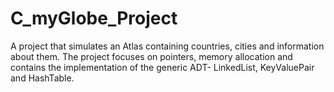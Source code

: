 # C_myGlobe_Project
A project that simulates an Atlas containing countries, cities and information about them. The project focuses on pointers, memory allocation and contains the implementation of the generic ADT- LinkedList, KeyValuePair and HashTable.
